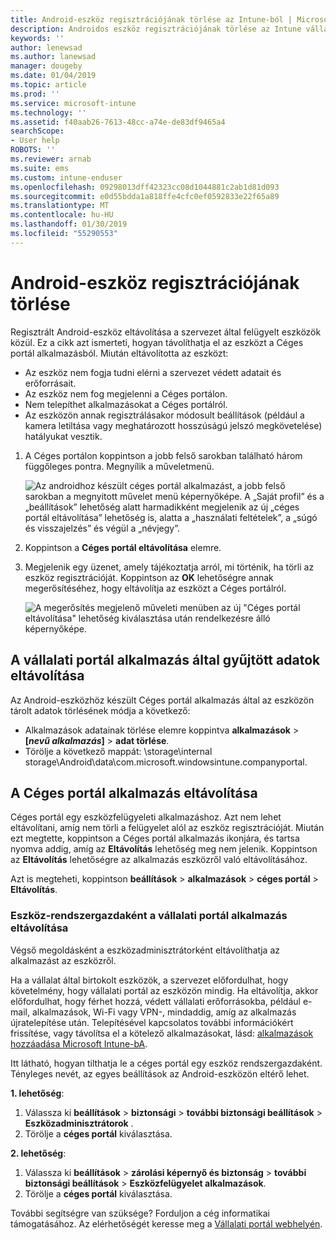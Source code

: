 ```yaml
---
title: Android-eszköz regisztrációjának törlése az Intune-ból | Microsoft Docs
description: Androidos eszköz regisztrációjának törlése az Intune vállalati portál
keywords: ''
author: lenewsad
ms.author: lanewsad
manager: dougeby
ms.date: 01/04/2019
ms.topic: article
ms.prod: ''
ms.service: microsoft-intune
ms.technology: ''
ms.assetid: f40aab26-7613-48cc-a74e-de83df9465a4
searchScope:
- User help
ROBOTS: ''
ms.reviewer: arnab
ms.suite: ems
ms.custom: intune-enduser
ms.openlocfilehash: 09298013dff42323cc08d1044881c2ab1d81d093
ms.sourcegitcommit: e0d55bdda1a818ffe4cfc0ef0592833e22f65a89
ms.translationtype: MT
ms.contentlocale: hu-HU
ms.lasthandoff: 01/30/2019
ms.locfileid: "55290553"
---
```

# <a name="unenroll-your-android-device-from-management"></a>Android-eszköz regisztrációjának törlése  

Regisztrált Android-eszköz eltávolítása a szervezet által felügyelt eszközök közül. Ez a cikk azt ismerteti, hogyan távolíthatja el az eszközt a Céges portál alkalmazásból. Miután eltávolította az eszközt:  

* Az eszköz nem fogja tudni elérni a szervezet védett adatait és erőforrásait.
* Az eszköz nem fog megjelenni a Céges portálon.
* Nem telepíthet alkalmazásokat a Céges portálról.
* Az eszközön annak regisztrálásakor módosult beállítások (például a kamera letiltása vagy meghatározott hosszúságú jelszó megkövetelése) hatályukat vesztik.  

1. A Céges portálon koppintson a jobb felső sarokban található három függőleges pontra. Megnyílik a műveletmenü.

   ![Az androidhoz készült céges portál alkalmazást, a jobb felső sarokban a megnyitott művelet menü képernyőképe. A „Saját profil” és a „beállítások” lehetőség alatt harmadikként megjelenik az új „céges portál eltávolítása” lehetőség is, alatta a „használati feltételek”, a „súgó és visszajelzés” és végül a „névjegy”.](./media/android_remove_cp_menu_action_after_1705.png)

2. Koppintson a **Céges portál eltávolítása** elemre.  

3. Megjelenik egy üzenet, amely tájékoztatja arról, mi történik, ha törli az eszköz regisztrációját. Koppintson az **OK** lehetőségre annak megerősítéséhez, hogy eltávolítja az eszközt a Céges portálról.

   ![A megerősítés megjelenő műveleti menüben az új "Céges portál eltávolítása" lehetőség kiválasztása után rendelkezésre álló képernyőképe.](./media/android_remove_cp_menu_confirmation_after_1705.png)

## <a name="remove-data-collected-by-the-company-portal-app"></a>A vállalati portál alkalmazás által gyűjtött adatok eltávolítása  

Az Android-eszközhöz készült Céges portál alkalmazás által az eszközön tárolt adatok törlésének módja a következő:

-   Alkalmazások adatainak törlése elemre koppintva **alkalmazások** > **[*nevű alkalmazás*]** > **adat törlése**.
-   Törölje a következő mappát: \storage\internal storage\Android\data\com.microsoft.windowsintune.companyportal.

## <a name="uninstall-the-company-portal-app"></a>A Céges portál alkalmazás eltávolítása  
Céges portál egy eszközfelügyeleti alkalmazáshoz. Azt nem lehet eltávolítani, amíg nem törli a felügyelet alól az eszköz regisztrációját. Miután ezt megtette, koppintson a Céges portál alkalmazás ikonjára, és tartsa nyomva addig, amíg az **Eltávolítás** lehetőség meg nem jelenik. Koppintson az **Eltávolítás** lehetőségre az alkalmazás eszközről való eltávolításához.  

Azt is megteheti, koppintson **beállítások** > **alkalmazások** > **céges portál** > **Eltávolítás**.  

### <a name="remove-the-company-portal-app-as-a-device-administrator"></a>Eszköz-rendszergazdaként a vállalati portál alkalmazás eltávolítása  
Végső megoldásként a eszközadminisztrátorként eltávolíthatja az alkalmazást az eszközről.  

Ha a vállalat által birtokolt eszközök, a szervezet előfordulhat, hogy követelmény, hogy vállalati portál az eszközön mindig. Ha eltávolítja, akkor előfordulhat, hogy férhet hozzá, védett vállalati erőforrásokba, például e-mail, alkalmazások, Wi-Fi vagy VPN-, mindaddig, amíg az alkalmazás újratelepítése után. Telepítésével kapcsolatos további információkért frissítése, vagy távolítsa el a kötelező alkalmazásokat, lásd: [alkalmazások hozzáadása Microsoft Intune-bA](https://docs.microsoft.com/intune/apps-add#apps-that-are-added-automatically-by-intune).  

Itt látható, hogyan tilthatja le a céges portál egy eszköz rendszergazdaként. Tényleges nevét, az egyes beállítások az Android-eszközön eltérő lehet.  

**1. lehetőség**:  
1. Válassza ki **beállítások** > **biztonsági** > **további biztonsági beállítások** > **Eszközadminisztrátorok** .  
2. Törölje a **céges portál** kiválasztása.  

**2. lehetőség**:  
1. Válassza ki **beállítások** > **zárolási képernyő és biztonság** > **további biztonsági beállítások** > **Eszközfelügyelet alkalmazások**.  
2. Törölje a **céges portál** kiválasztása.    

További segítségre van szüksége? Forduljon a cég informatikai támogatásához. Az elérhetőségét keresse meg a [Vállalati portál webhelyén](https://go.microsoft.com/fwlink/?linkid=2010980).
